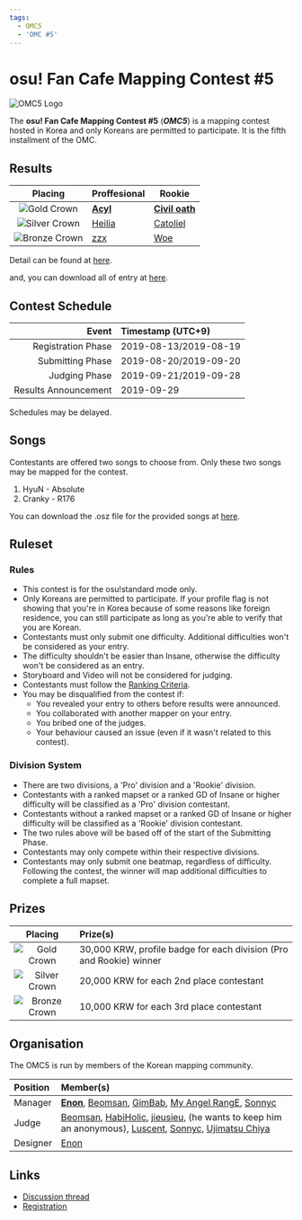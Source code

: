 ```yaml
---
tags:
  - OMC5
  - 'OMC #5'
---
```


# osu! Fan Cafe Mapping Contest #5 

![OMC5 Logo](img/Banner.jpg)

The **osu! Fan Cafe Mapping Contest #5** (***OMC5***) is a mapping contest hosted in Korea and only Koreans are permitted to participate. It is the fifth installment of the OMC.

## Results
| Placing | Proffesional | Rookie |
| :--: | -- | -- |
| ![Gold Crown](/wiki/shared/GCrown.png "1st place") | **[Acyl](https://osu.ppy.sh/users/1943309)** | **[Civil oath](https://osu.ppy.sh/users/3216107)** |
| ![Silver Crown](/wiki/shared/SCrown.png "2nd place") | [Heilia](https://osu.ppy.sh/users/9823042) | [Catoliel](https://osu.ppy.sh/users/1533041) |
| ![Bronze Crown](/wiki/shared/BCrown.png "3rd place") | [zzx](https://osu.ppy.sh/users/1872936) | [Woe](https://osu.ppy.sh/users/9858638) |

Detail can be found at [here](https://docs.google.com/spreadsheets/d/1XcatH4cPfmkyftx2bRMVRDP7X2AjHzHfbI_XCw3WC8g/edit?usp=sharing).

and, you can download all of entry at [here](https://drive.google.com/file/d/1aXOoho30aDQ_RGlx61hethCmpRfV797w/view).

## Contest Schedule

| Event | Timestamp (UTC+9) |
| --: | :-- |
| Registration Phase | 2019-08-13/2019-08-19 |
| Submitting Phase | 2019-08-20/2019-09-20 |
| Judging Phase | 2019-09-21/2019-09-28 |
| Results Announcement | 2019-09-29 |

Schedules may be delayed.

## Songs

 Contestants are offered two songs to choose from. Only these two songs may be mapped for the contest.

 1. HyuN - Absolute
 2. Cranky - R176

 You can download the .osz file for the provided songs at [here](https://drive.google.com/drive/folders/1RGEL2DPoO1Cl1zSnQtKprRB-C-4ZEMxo?usp=sharing).

## Ruleset

### Rules


- This contest is for the osu!standard mode only.
- Only Koreans are permitted to participate. If your profile flag is not showing that you're in Korea because of some reasons like foreign residence, you can still participate as long as you're able to verify that you are Korean.
- Contestants must only submit one difficulty. Additional difficulties won't be considered as your entry. 
- The difficulty shouldn't be easier than Insane, otherwise the difficulty won't be considered as an entry. 
- Storyboard and Video will not be considered for judging.
- Contestants must follow the [Ranking Criteria](/wiki/Ranking_Criteria).
- You may be disqualified from the contest if:
    - You revealed your entry to others before results were announced.
    - You collaborated with another mapper on your entry.
    - You bribed one of the judges.
    - Your behaviour caused an issue (even if it wasn't related to this contest).

### Division System


- There are two divisions, a 'Pro' division and a 'Rookie' division.
- Contestants with a ranked mapset or a ranked GD of Insane or higher difficulty will be classified as a 'Pro' division contestant.
- Contestants without a ranked mapset or a ranked GD of Insane or higher difficulty will be classified as a 'Rookie' division contestant.
- The two rules above will be based off of the start of the Submitting Phase.
- Contestants may only compete within their respective divisions.
- Contestants may only submit one beatmap, regardless of difficulty. Following the contest, the winner will map additional difficulties to complete a full mapset. 
## Prizes

| Placing | Prize(s) |
| :-: | :-- |
| ![Gold Crown](/wiki/shared/GCrown.png "1st place") | 30,000 KRW, profile badge for each division (Pro and Rookie) winner |
| ![Silver Crown](/wiki/shared/SCrown.png "2nd place") | 20,000 KRW for each 2nd place contestant |
| ![Bronze Crown](/wiki/shared/BCrown.png "3rd place") | 10,000 KRW for each 3rd place contestant |

## Organisation

The OMC5 is run by members of the Korean mapping community.

| Position | Member(s) |
| :-- | :-- |
| Manager | **[Enon](https://osu.ppy.sh/users/2043401)**, [Beomsan](https://osu.ppy.sh/users/3626063), [GimBab](https://osu.ppy.sh/users/3141964), [My Angel RangE](https://osu.ppy.sh/users/6336713), [Sonnyc](https://osu.ppy.sh/users/11771) |
| Judge | [Beomsan](https://osu.ppy.sh/users/3626063), [HabiHolic](https://osu.ppy.sh/users/1974436), [jieusieu](https://osu.ppy.sh/users/759439), (he wants to keep him an anonymous), [Luscent](https://osu.ppy.sh/users/2688581), [Sonnyc](https://osu.ppy.sh/users/11771), [Ujimatsu Chiya](https://osu.ppy.sh/users/3789302) |
| Designer | [Enon](https://osu.ppy.sh/users/2043401) |

## Links

- [Discussion thread](https://osu.ppy.sh/community/forums/topics/937258)
- [Registration](https://forms.gle/RwDTZNyLS1A8z2Bu9)

